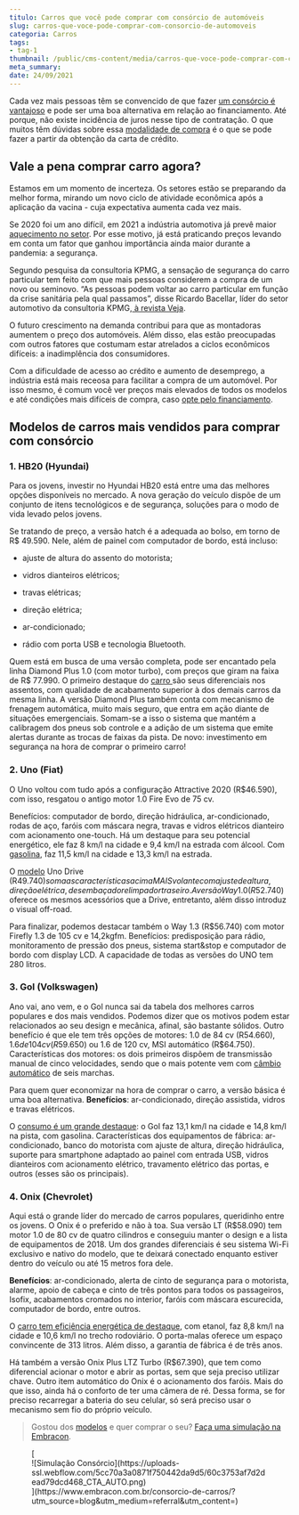 ```yaml
---
titulo: Carros que você pode comprar com consórcio de automóveis
slug: carros-que-voce-pode-comprar-com-consorcio-de-automoveis
categoria: Carros
tags:
- tag-1
thumbnail: /public/cms-content/media/carros-que-voce-pode-comprar-com-consorcio-de-automoveis.jpg
meta_summary: 
date: 24/09/2021
---
```

Cada vez mais pessoas têm se convencido de que fazer [um consórcio é vantajoso](https://www.embracon.com.br/blog/sabe-a-diferenca-entre-consorcio-e-financiamento-a-gente-te-conta) e pode ser uma boa alternativa em relação ao financiamento. Até porque, não existe incidência de juros nesse tipo de contratação. O que muitos têm dúvidas sobre essa [modalidade de compra](https://www.embracon.com.br/conhecaoconsorcio/o-que-e-consorcio) é o que se pode fazer a partir da obtenção da carta de crédito.

Vale a pena comprar carro agora? 
---------------------------------

Estamos em um momento de incerteza. Os setores estão se preparando da melhor forma, mirando um novo ciclo de atividade econômica após a aplicação da vacina - cuja expectativa aumenta cada vez mais.

Se 2020 foi um ano difícil, em 2021 a indústria automotiva já prevê maior [aquecimento no setor](https://www.embracon.com.br/blog/lancamentos-de-carros-neste-ano). Por esse motivo, já está praticando preços levando em conta um fator que ganhou importância ainda maior durante a pandemia: a segurança.

Segundo pesquisa da consultoria KPMG, a sensação de segurança do carro particular tem feito com que mais pessoas considerem a compra de um novo ou seminovo. “As pessoas podem voltar ao carro particular em função da crise sanitária pela qual passamos”, disse Ricardo Bacellar, líder do setor automotivo da consultoria KPMG,[ à revista Veja](https://veja.abril.com.br/economia/demanda-por-carros-deve-subir-apos-pandemia-mas-nao-vai-ajudar-montadoras/).

O futuro crescimento na demanda contribui para que as montadoras aumentem o preço dos automóveis. Além disso, elas estão preocupadas com outros fatores que costumam estar atrelados a ciclos econômicos difíceis: a inadimplência dos consumidores.

Com a dificuldade de acesso ao crédito e aumento de desemprego, a indústria está mais receosa para facilitar a compra de um automóvel. Por isso mesmo, é comum você ver preços mais elevados de todos os modelos e até condições mais difíceis de compra, caso [opte pelo financiamento](https://www.embracon.com.br/blog/financiamento-ou-consorcio-o-que-e-melhor-na-compra-de-um-imovel).

Modelos de carros mais vendidos para comprar com consórcio 
-----------------------------------------------------------

### 1. HB20 (Hyundai) 

Para os jovens, investir no Hyundai HB20 está entre uma das melhores opções disponíveis no mercado. A nova geração do veículo dispõe de um conjunto de itens tecnológicos e de segurança, soluções para o modo de vida levado pelos jovens.

Se tratando de preço, a versão hatch é a adequada ao bolso, em torno de R$ 49.590. Nele, além de painel com computador de bordo, está incluso:

- ajuste de altura do assento do motorista;
- vidros dianteiros elétricos;

- travas elétricas;
- direção elétrica;
- ar-condicionado;
- rádio com porta USB e tecnologia Bluetooth.

Quem está em busca de uma versão completa, pode ser encantado pela linha Diamond Plus 1.0 (com motor turbo), com preços que giram na faixa de R$ 77.990. O primeiro destaque do [carro ](https://www.embracon.com.br/blog/saiba-qual-a-importancia-de-realizar-as-revisoes-regulares-do-carro)são seus diferenciais nos assentos, com qualidade de acabamento superior à dos demais carros da mesma linha. A versão Diamond Plus também conta com mecanismo de frenagem automática, muito mais seguro, que entra em ação diante de situações emergenciais. Somam-se a isso o sistema que mantém a calibragem dos pneus sob controle e a adição de um sistema que emite alertas durante as trocas de faixas da pista. De novo: investimento em segurança na hora de comprar o primeiro carro!

### 2. Uno (Fiat) 

O Uno voltou com tudo após a configuração Attractive 2020 (R$46.590), com isso, resgatou o antigo motor 1.0 Fire Evo de 75 cv.

Benefícios: computador de bordo, direção hidráulica, ar-condicionado, rodas de aço, faróis com máscara negra, travas e vidros elétricos dianteiro com acionamento one-touch. Há um destaque para seu potencial energético, ele faz 8 km/l na cidade e 9,4 km/l na estrada com álcool. Com [gasolina](https://www.embracon.com.br/blog/como-economizar-em-tempos-de-gasolina-tao-cara), faz 11,5 km/l na cidade e 13,3 km/l na estrada.

O [modelo](https://www.embracon.com.br/blog/carros-mais-baratos-os-modelos-de-ate-r-40-mil) Uno Drive (R$49.740) soma as características acima MAIS volante com ajuste de altura, direção elétrica, desembaçador e limpador traseiro. A versão Way 1.0 (R$52.740) oferece os mesmos acessórios que a Drive, entretanto, além disso introduz o visual off-road.

Para finalizar, podemos destacar também o Way 1.3 (R$56.740) com motor Firefly 1.3 de 105 cv e 14,2kgfm. Benefícios: predisposição para rádio, monitoramento de pressão dos pneus, sistema start&amp;stop e computador de bordo com display LCD. A capacidade de todas as versões do UNO tem 280 litros.

### 3. Gol (Volkswagen) 

Ano vai, ano vem, e o Gol nunca sai da tabela dos melhores carros populares e dos mais vendidos. Podemos dizer que os motivos podem estar relacionados ao seu design e mecânica, afinal, são bastante sólidos. Outro benefício é que ele tem três opções de motores: 1.0 de 84 cv (R$54.660), 1.6 de 104 cv (R$59.650) ou 1.6 de 120 cv, MSI automático (R$64.750). Características dos motores: os dois primeiros dispõem de transmissão manual de cinco velocidades, sendo que o mais potente vem com [câmbio automático](https://www.embracon.com.br/blog/carro-manual-ou-automatico-qual-e-a-melhor-opcao) de seis marchas.

Para quem quer economizar na hora de comprar o carro, a versão básica é uma boa alternativa. **Benefícios**: ar-condicionado, direção assistida, vidros e travas elétricos.

O [consumo é um grande destaque](https://www.embracon.com.br/blog/afinal-quais-sao-os-carros-mais-economicos-do-mercado): o Gol faz 13,1 km/l na cidade e 14,8 km/l na pista, com gasolina. Características dos equipamentos de fábrica: ar-condicionado, banco do motorista com ajuste de altura, direção hidráulica, suporte para smartphone adaptado ao painel com entrada USB, vidros dianteiros com acionamento elétrico, travamento elétrico das portas, e outros (esses são os principais).

### 4. Onix (Chevrolet) 

Aqui está o grande líder do mercado de carros populares, queridinho entre os jovens. O Onix é o preferido e não à toa. Sua versão LT (R$58.090) tem motor 1.0 de 80 cv de quatro cilindros e conseguiu manter o design e a lista de equipamentos de 2018. Um dos grandes diferenciais é seu sistema Wi-Fi exclusivo e nativo do modelo, que te deixará conectado enquanto estiver dentro do veículo ou até 15 metros fora dele.

**Benefícios**: ar-condicionado, alerta de cinto de segurança para o motorista, alarme, apoio de cabeça e cinto de três pontos para todos os passageiros, Isofix, acabamentos cromados no interior, faróis com máscara escurecida, computador de bordo, entre outros.

O [carro tem eficiência energética de destaque](https://www.embracon.com.br/blog/como-funcionam-os-carros-flex-e-quais-sao-as-suas-vantagens), com etanol, faz 8,8 km/l na cidade e 10,6 km/l no trecho rodoviário. O porta-malas oferece um espaço convincente de 313 litros. Além disso, a garantia de fábrica é de três anos.

Há também a versão Onix Plus LTZ Turbo (R$67.390), que tem como diferencial acionar o motor e abrir as portas, sem que seja preciso utilizar chave. Outro item automático do Onix é o acionamento dos faróis. Mais do que isso, ainda há o conforto de ter uma câmera de ré. Dessa forma, se for preciso recarregar a bateria do seu celular, só será preciso usar o mecanismo sem fio do próprio veículo.

> Gostou dos [modelos](https://www.embracon.com.br/blog/os-4-modelos-de-carro-mais-esperados-para-2020) e quer comprar o seu? [Faça uma simulação na Embracon](https://www.embracon.com.br/consorcio-de-carros/?utm_source=blog&utm_medium=referral&utm_content=).

<figure class="w-richtext-figure-type-image w-richtext-align-center">[<div>![Simulação Consórcio](https://uploads-ssl.webflow.com/5cc70a3a0871f750442da9d5/60c3753af7d2dead79dcd468_CTA_AUTO.png)</div>](https://www.embracon.com.br/consorcio-de-carros/?utm_source=blog&utm_medium=referral&utm_content=)</figure>
